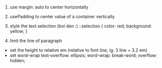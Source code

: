 
1. use margin: auto to center horizontally
2. usePadding to center value of a container vertically
3. style the text selection (boi den :)
    ::selection {
        color: red;
        background: yellow;
    }

4. limit the line of paragraph
- set the height to relative em (relative to font line, ig: 3 line = 3.2 em)
- set word-wrap
text-overflow: ellipsis;
word-wrap: break-word;
overflow: hidden;